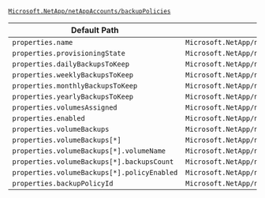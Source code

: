 [`Microsoft.NetApp/netAppAccounts/backupPolicies`](https://docs.microsoft.com/en-us/azure/templates/microsoft.netapp/netappaccounts/backuppolicies)

| Default Path | Alias |
|---|---|
| `properties.name` | `Microsoft.NetApp/netAppAccounts/backupPolicies/name` |
| `properties.provisioningState` | `Microsoft.NetApp/netAppAccounts/backupPolicies/provisioningState` |
| `properties.dailyBackupsToKeep` | `Microsoft.NetApp/netAppAccounts/backupPolicies/dailyBackupsToKeep` |
| `properties.weeklyBackupsToKeep` | `Microsoft.NetApp/netAppAccounts/backupPolicies/weeklyBackupsToKeep` |
| `properties.monthlyBackupsToKeep` | `Microsoft.NetApp/netAppAccounts/backupPolicies/monthlyBackupsToKeep` |
| `properties.yearlyBackupsToKeep` | `Microsoft.NetApp/netAppAccounts/backupPolicies/yearlyBackupsToKeep` |
| `properties.volumesAssigned` | `Microsoft.NetApp/netAppAccounts/backupPolicies/volumesAssigned` |
| `properties.enabled` | `Microsoft.NetApp/netAppAccounts/backupPolicies/enabled` |
| `properties.volumeBackups` | `Microsoft.NetApp/netAppAccounts/backupPolicies/volumeBackups` |
| `properties.volumeBackups[*]` | `Microsoft.NetApp/netAppAccounts/backupPolicies/volumeBackups[*]` |
| `properties.volumeBackups[*].volumeName` | `Microsoft.NetApp/netAppAccounts/backupPolicies/volumeBackups[*].volumeName` |
| `properties.volumeBackups[*].backupsCount` | `Microsoft.NetApp/netAppAccounts/backupPolicies/volumeBackups[*].backupsCount` |
| `properties.volumeBackups[*].policyEnabled` | `Microsoft.NetApp/netAppAccounts/backupPolicies/volumeBackups[*].policyEnabled` |
| `properties.backupPolicyId` | `Microsoft.NetApp/netAppAccounts/backupPolicies/backupPolicyId` |

